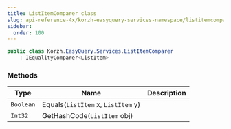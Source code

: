 ```yaml
---
title: ListItemComparer class
slug: api-reference-4x/korzh-easyquery-services-namespace/listitemcomparer-class
sidebar:
  order: 100
---
```


```csharp
public class Korzh.EasyQuery.Services.ListItemComparer
    : IEqualityComparer<ListItem>

```

### Methods

| Type | Name | Description | 
| --- | --- | --- | 
| `Boolean` | Equals(`ListItem` x, `ListItem` y) |  | 
| `Int32` | GetHashCode(`ListItem` obj) |  |
